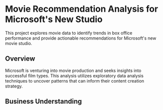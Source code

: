 # Movie Recommendation Analysis for Microsoft's New Studio

This project explores movie data to identify trends in box office performance and provide actionable recommendations for Microsoft's new movie studio.

## Overview
Microsoft is venturing into movie production and seeks insights into successful film types. This analysis utilizes exploratory data analysis techniques to uncover patterns that can inform their content creation strategy.

## Business Understanding




